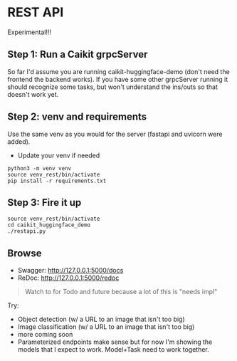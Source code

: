 # REST API

Experimental!!!

## Step 1: Run a Caikit grpcServer

So far I'd assume you are running caikit-huggingface-demo (don't need the frontend the backend works).  If you have some other grpcServer running it should recognize some tasks, but won't understand the ins/outs so that doesn't work yet.

## Step 2: venv and requirements

Use the same venv as you would for the server (fastapi and uvicorn were added).

* Update your venv if needed

```shell
python3 -m venv venv
source venv_rest/bin/activate
pip install -r requirements.txt
```

## Step 3: Fire it up

```shell
source venv_rest/bin/activate
cd caikit_huggingface_demo
./restapi.py
```

## Browse

* Swagger: http://127.0.0.1:5000/docs
* ReDoc: http://127.0.0.1:5000/redoc

> Watch to for Todo and future because a lot of this is "needs impl"

Try:

* Object detection (w/ a URL to an image that isn't too big)
* Image classification (w/ a URL to an image that isn't too big)
* more coming soon
* Parameterized endpoints make sense but for now I'm showing the models that I expect to work. Model+Task need to work together.
